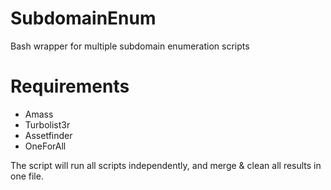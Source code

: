 # SubdomainEnum
Bash wrapper for multiple subdomain enumeration scripts

# Requirements
- Amass
- Turbolist3r
- Assetfinder
- OneForAll

The script will run all scripts independently, and merge & clean all results in one file.
